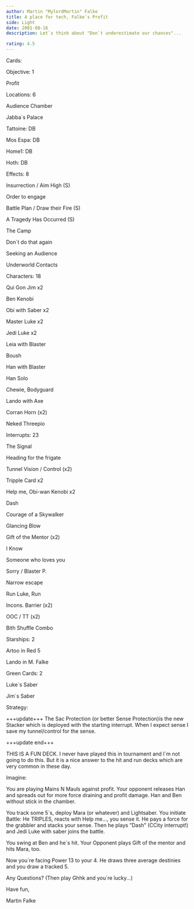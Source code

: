 ```yaml
---
author: Martin "MylordMartin" Falke
title: A place for tech, Falke`s Profit
side: Light
date: 2001-08-16
description: Let`s think about "Don`t underestimate our chances"...

rating: 4.5
---
```

Cards: 

Objective: 1
Profit

Locations: 6
Audience Chamber
Jabba`s Palace
Tattoine: DB
Mos Espa: DB
Home1: DB
Hoth: DB

Effects: 8
Insurrection / Aim High (S)
Order to engage
Battle Plan / Draw their Fire (S)
A Tragedy Has Occurred (S)
The Camp
Don`t do that again
Seeking an Audience
Underworld Contacts

Characters: 18
Qui Gon Jim x2
Ben Kenobi
Obi with Saber x2
Master Luke x2
Jedi Luke x2
Leia with Blaster
Boush
Han with Blaster
Han Solo
Chewie, Bodyguard
Lando with Axe
Corran Horn (x2)
Neked Threepio

Interrupts: 23
The Signal
Heading for the frigate
Tunnel Vision / Control (x2)
Tripple Card x2
Help me, Obi-wan Kenobi x2
Dash
Courage of a Skywalker
Glancing Blow
Gift of the Mentor (x2)
I Know
Someone who loves you
Sorry / Blaster P.
Narrow escape
Run Luke, Run
Incons. Barrier (x2)
OOC / TT (x2)
Bith Shuffle Combo

Starships: 2
Artoo in Red 5
Lando in M. Falke

Green Cards: 2
Luke`s Saber
Jim`s Saber


Strategy: 

+++update+++ The Sac Protection (or better Sense Protection)is the new Stacker which is deployed with the starting interrupt. When I expect sense I save my tunnel/control for the sense. 
+++update end+++


THIS IS A FUN DECK. I never have played this in tournament and I`m not going to do this. But it is a nice answer to the hit and run decks which are very common in these day.

Imagine:
You are playing Mains N Mauls against profit. Your opponent releases Han and spreads out for more force draining and profit damage. Han and Ben without stick in the chamber.
You track some 5`s, deploy Mara (or whatever) and Lightsaber. You initiate Battle: He TRIPLES, reacts with Help me..., you sense it. He pays a force for the grabbler and stacks your sense. Then he plays ”Dash” (CCity interrupt!) and Jedi Luke with saber joins the battle.
You swing at Ben and he`s hit. Your Opponent plays Gift of the mentor and hits Mara, too.
Now you`re facing Power 13 to your 4. He draws three average destinies and you draw a tracked 5.
Any Questions? (Then play Ghhk and you`re lucky...)


Have fun,

Martin Falke

